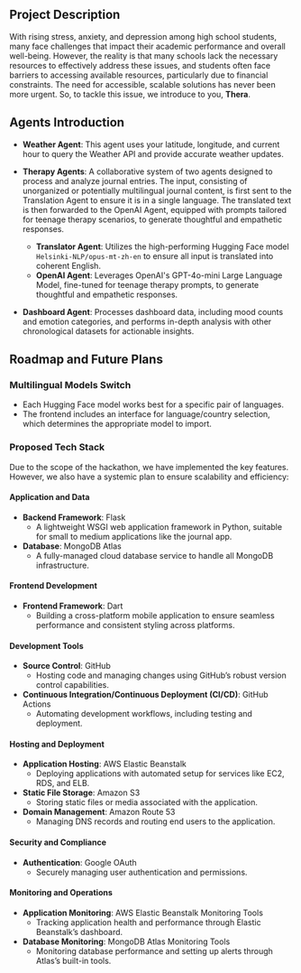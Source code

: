 ## Project Description
With rising stress, anxiety, and depression among high school students, many face challenges that impact their academic performance and overall well-being. However, the reality is that many schools lack the necessary resources to effectively address these issues, and students often face barriers to accessing available resources, particularly due to financial constraints. The need for accessible, scalable solutions has never been more urgent. So, to tackle this issue, we introduce to you, **Thera**.

## Agents Introduction

- **Weather Agent**: This agent uses your latitude, longitude, and current hour to query the Weather API and provide accurate weather updates.

- **Therapy Agents**: A collaborative system of two agents designed to process and analyze journal entries. The input, consisting of unorganized or potentially multilingual journal content, is first sent to the Translation Agent to ensure it is in a single language. The translated text is then forwarded to the OpenAI Agent, equipped with prompts tailored for teenage therapy scenarios, to generate thoughtful and empathetic responses.
    - **Translator Agent**: Utilizes the high-performing Hugging Face model `Helsinki-NLP/opus-mt-zh-en` to ensure all input is translated into coherent English.
    - **OpenAI Agent**: Leverages OpenAI's GPT-4o-mini Large Language Model, fine-tuned for teenage therapy prompts, to generate thoughtful and empathetic responses.

- **Dashboard Agent**: Processes dashboard data, including mood counts and emotion categories, and performs in-depth analysis with other chronological datasets for actionable insights.

## Roadmap and Future Plans

### Multilingual Models Switch
- Each Hugging Face model works best for a specific pair of languages.
- The frontend includes an interface for language/country selection, which determines the appropriate model to import.

### Proposed Tech Stack 
Due to the scope of the hackathon, we have implemented the key features. However, we also have a systemic plan to ensure scalability and efficiency:

#### Application and Data
- **Backend Framework**: Flask
  - A lightweight WSGI web application framework in Python, suitable for small to medium applications like the journal app.
- **Database**: MongoDB Atlas
  - A fully-managed cloud database service to handle all MongoDB infrastructure.

#### Frontend Development
- **Frontend Framework**: Dart
  - Building a cross-platform mobile application to ensure seamless performance and consistent styling across platforms.

#### Development Tools
- **Source Control**: GitHub
  - Hosting code and managing changes using GitHub’s robust version control capabilities.
- **Continuous Integration/Continuous Deployment (CI/CD)**: GitHub Actions
  - Automating development workflows, including testing and deployment.

#### Hosting and Deployment
- **Application Hosting**: AWS Elastic Beanstalk
  - Deploying applications with automated setup for services like EC2, RDS, and ELB.
- **Static File Storage**: Amazon S3
  - Storing static files or media associated with the application.
- **Domain Management**: Amazon Route 53
  - Managing DNS records and routing end users to the application.

#### Security and Compliance
- **Authentication**: Google OAuth
  - Securely managing user authentication and permissions.

#### Monitoring and Operations
- **Application Monitoring**: AWS Elastic Beanstalk Monitoring Tools
  - Tracking application health and performance through Elastic Beanstalk’s dashboard.
- **Database Monitoring**: MongoDB Atlas Monitoring Tools
  - Monitoring database performance and setting up alerts through Atlas’s built-in tools.
